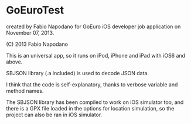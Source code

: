 GoEuroTest
==========

created by Fabio Napodano for GoEuro iOS developer job application on November 07, 2013.

(C) 2013 Fabio Napodano

This is an universal app, so it runs on iPod, iPhone and iPad with iOS6 and above.

SBJSON library (.a included) is used to decode JSON data.

I think that the code is self-explanatory, thanks to verbose variable and method names. 

The SBJSON library has been compiled to work on iOS simulator too, and there is a GPX file loaded in the options for location simulation, so the project can also be ran in iOS simulator.
